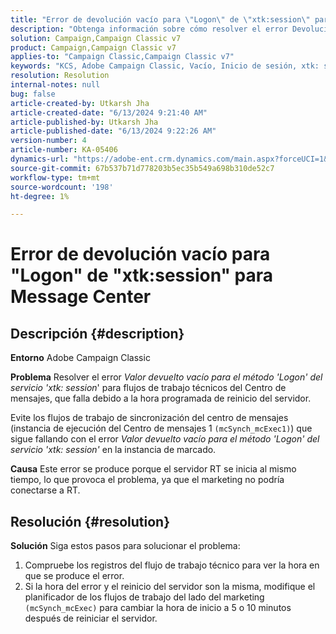 ```yaml
---
title: "Error de devolución vacío para \"Logon\" de \"xtk:session\" para Message Center"
description: "Obtenga información sobre cómo resolver el error Devolución vacía para el método 'Logon' del servicio 'xtk: session' en la instancia de marcado."
solution: Campaign,Campaign Classic v7
product: Campaign,Campaign Classic v7
applies-to: "Campaign Classic,Campaign Classic v7"
keywords: "KCS, Adobe Campaign Classic, Vacío, Inicio de sesión, xtk: session, error, Centro de mensajes, Flujo de trabajo técnico"
resolution: Resolution
internal-notes: null
bug: false
article-created-by: Utkarsh Jha
article-created-date: "6/13/2024 9:21:40 AM"
article-published-by: Utkarsh Jha
article-published-date: "6/13/2024 9:22:26 AM"
version-number: 4
article-number: KA-05406
dynamics-url: "https://adobe-ent.crm.dynamics.com/main.aspx?forceUCI=1&pagetype=entityrecord&etn=knowledgearticle&id=9cbecf55-6629-ef11-840b-000d3a37eaf2"
source-git-commit: 67b537b71d778203b5ec35b549a698b310de52c7
workflow-type: tm+mt
source-wordcount: '198'
ht-degree: 1%

---
```


# Error de devolución vacío para &quot;Logon&quot; de &quot;xtk:session&quot; para Message Center

## Descripción {#description}


<b>Entorno</b>
Adobe Campaign Classic

<b>Problema</b>
Resolver el error *Valor devuelto vacío para el método &#39;Logon&#39; del servicio &#39;xtk: session*&#39; para flujos de trabajo técnicos del Centro de mensajes, que falla debido a la hora programada de reinicio del servidor.

Evite los flujos de trabajo de sincronización del centro de mensajes (instancia de ejecución del Centro de mensajes 1 `(mcSynch_mcExec1)`) que sigue fallando con el error *Valor devuelto vacío para el método &#39;Logon&#39; del servicio &#39;xtk: session&#39;* en la instancia de marcado.

<b>Causa</b>
Este error se produce porque el servidor RT se inicia al mismo tiempo, lo que provoca el problema, ya que el marketing no podría conectarse a RT.


## Resolución {#resolution}


<b>Solución</b>
Siga estos pasos para solucionar el problema:

1. Compruebe los registros del flujo de trabajo técnico para ver la hora en que se produce el error.
2. Si la hora del error y el reinicio del servidor son la misma, modifique el planificador de los flujos de trabajo del lado del marketing `(mcSynch_mcExec)` para cambiar la hora de inicio a 5 o 10 minutos después de reiniciar el servidor.


